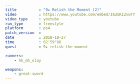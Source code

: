 ```yaml
---
title          : "9★ Relish the Moment (2)"
video          : https://www.youtube.com/embed/I62GKIZvwTY
video_type     : youtube
run_type       : freestyle
platform       : ps4
patch_version  :
date           : 2018-10-27
time           : 02'59"88
quest          : 9★-relish-the-moment

runners:
    - hk_mh_olay

weapons:
    - great-sword
---
```

